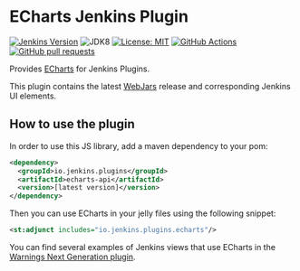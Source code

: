 # ECharts Jenkins Plugin

[![Jenkins Version](https://img.shields.io/badge/Jenkins-2.138.4-green.svg?label=min.%20Jenkins)](https://jenkins.io/download/)
![JDK8](https://img.shields.io/badge/jdk-8-yellow.svg?label=min.%20JDK)
[![License: MIT](https://img.shields.io/badge/license-MIT-yellow.svg)](https://opensource.org/licenses/MIT)
[![GitHub Actions](https://github.com/jenkinsci/echarts-api-plugin/workflows/GitHub%20Actions/badge.svg)](https://github.com/jenkinsci/echarts-api-plugin/actions)
[![GitHub pull requests](https://img.shields.io/github/issues-pr/uhafner/echarts-api-plugin.svg)](https://github.com/jenkinsci/echarts-api-plugin/pulls)

Provides [ECharts](https://echarts.apache.org/en/index.html) for Jenkins Plugins.

This plugin contains the latest [WebJars](https://www.webjars.org) release and corresponding Jenkins UI elements. 

## How to use the plugin

In order to use this JS library, add a maven dependency to your pom:
```xml
<dependency>
  <groupId>io.jenkins.plugins</groupId>
  <artifactId>echarts-api</artifactId>
  <version>[latest version]</version>
</dependency>
```

Then you can use ECharts in your jelly files using the following snippet:
```xml
<st:adjunct includes="io.jenkins.plugins.echarts"/>
```
 
You can find several examples of Jenkins views that use ECharts in the 
[Warnings Next Generation plugin](https://github.com/jenkinsci/warnings-ng-plugin).

